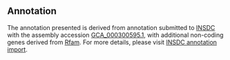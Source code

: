 

Annotation
----------

The annotation presented is derived from annotation submitted to
[INSDC](http://www.insdc.org) with the assembly accession
[GCA\_000300595.1](http://www.ebi.ac.uk/ena/data/view/GCA_000300595.1),
with additional non-coding genes derived from
[Rfam](http://rfam.xfam.org/). For more details, please visit [INSDC
annotation
import](http://ensemblgenomes.org/info/data/insdc_annotation).
